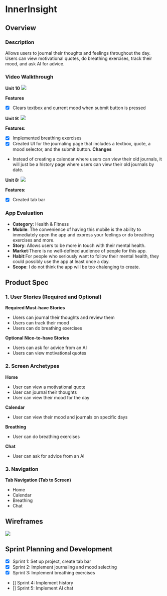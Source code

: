 InnerInsight
==

## Overview
### Description
Allows users to journal their thoughts and feelings throughout the day. Users can view motivational quotes, do breathing exercises, track their mood, and ask AI for advice.

### Video Walkthrough
**Unit 10**
![](https://github.com/bjohnson360/InnerInsight/blob/main/gifs/10.gif)

**Features**
- [x] Clears textbox and current mood when submit button is pressed

**Unit 9:**
![](https://github.com/bjohnson360/InnerInsight/blob/main/gifs/project9.gif)

**Features:**
- [x] Implemented breathing exercises
- [x] Created UI for the journaling page that includes a textbox, quote, a mood selector, and the submit button.
**Changes**
- Instead of creating a calendar where users can view their old journals, it will just be a history page where users can view their old journals by date.

**Unit 8:**
![](https://github.com/bjohnson360/InnerInsight/blob/main/gifs/demo.gif)

**Features:**
- [x] Created tab bar

### App Evaluation
- **Category**: Health & Fitness
- **Mobile**: The convenience of having this mobile is the ability to immediately open the app and express your feelings or do breathing exercises and more.
- **Story**: Allows users to be more in touch with their mental health.
- **Market**:There is no well-defined audience of people for this app.
- **Habit**:For people who seriously want to follow their mental health, they could possibly use the app at least once a day.
- **Scope**: I do not think the app will be too chalenging to create. 
## Product Spec
### 1. User Stories (Required and Optional)
**Required Must-have Stories**
- Users can journal their thoughts and review them
- Users can track their mood
- Users can do breathing exercises

**Optional Nice-to-have Stories**
- Users can ask for advice from an AI
- Users can view motivational quotes

### 2. Screen Archetypes
**Home**
- User can view a motivational quote
- User can journal their thoughts
- User can view their mood for the day

**Calendar**
- User can view their mood and journals on specific days

**Breathing**
- User can do breathing exercises

**Chat**
- User can ask for advice from an AI

### 3. Navigation
**Tab Navigation (Tab to Screen)**
- Home
- Calendar
- Breathing
- Chat

## Wireframes
![](https://i.imgur.com/XE2Wm5h.jpg)

## Sprint Planning and Development
- [x] Sprint 1: Set up project, create tab bar
- [x] Sprint 2: Implement journaling and mood selecting
- [x] Sprint 3: Implement breathing exercises
- [] Sprint 4: Implement history
- [] Sprint 5: Implement AI chat
